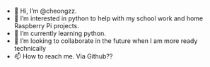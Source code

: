 - 👋 Hi, I’m @cheongzz.
- 👀 I’m interested in python to help with my school work and home Raspberry Pi projects.
- 🌱 I’m currently learning python.
- 💞️ I’m looking to collaborate in the future when I am more ready technically
- 📫 How to reach me. Via Github??

<!---
cheongzz/cheongzz is a ✨ special ✨ repository because its `README.md` (this file) appears on your GitHub profile.
You can click the Preview link to take a look at your changes.
--->
